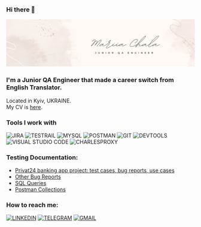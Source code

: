 ### Hi there 👋

![HEADER](https://github.com/morsunne/morsunne/blob/main/assets/Beige%20Feminine%20Personal%20LinkedIn%20Banner.png)

### I'm a Junior QA Engineer that made a career switch from English Translator.
Located in Kyiv, UKRAINE.<br>
My CV is <a href="https://drive.google.com/file/d/1arll3A4Lql6NNdOzgxDNIxYfNr5bbi5X/view?usp=sharing">here</a>.

### Tools I work with
![JIRA](https://img.shields.io/badge/-JIRA-24292f?style=for-the-badge&logo=jira&logoColor=2684ff)
![TESTRAIL](https://img.shields.io/badge/-TESTRAIL-24292f?style=for-the-badge&logo=testrail&)
![MYSQL](https://img.shields.io/badge/-MYSQL-24292f?style=for-the-badge&logo=mysql&logoColor=2684ff)
![POSTMAN](https://img.shields.io/badge/-POSTMAN-24292f?style=for-the-badge&logo=postman&logoColor=ff6c38)
![GIT](https://img.shields.io/badge/-GIT-24292f?style=for-the-badge&logo=git&logoColor=f05033)
![DEVTOOLS](https://img.shields.io/badge/-DEVTOOLS-24292f?style=for-the-badge&logo=googlechrome&logoColor=3d85fe)
![VISUAL STUDIO CODE](https://img.shields.io/badge/-VSCODE-24292f?style=for-the-badge&logo=vscode&logoColor=2684ff)
![CHARLESPROXY](https://img.shields.io/badge/-CHARLESPROXY-24292f?style=for-the-badge&logo=charlesproxy&logoColor=2684ff)

### Testing Documentation:
+ [Privat24 banking app project: test cases, bug reports, use cases](https://github.com/morsunne/Privat24)
+ [Other Bug Reports]()
+ [SQL Queries](https://github.com/morsunne/SQLqueries.git)
+ [Postman Collections](https://github.com/morsunne/PostmanColl)





### How to reach me:
[![LINKEDIN](https://img.shields.io/badge/-LINKEDIN-24292f?style=for-the-badge&logo=linkedin&logoColor=0077b7)](https://www.linkedin.com/in/mariia-chala/)
[![TELEGRAM](https://img.shields.io/badge/-TELEGRAM-24292f?style=for-the-badge&logo=telegram&logoColor=32aadf)](https://t.me/morsunne)
[![GMAIL](https://img.shields.io/badge/-GMAIL-24292f?style=for-the-badge&logo=gmail&logoColor=f14336)](mailto:chalayamaria@gmail.com)

<!--
**morsunne/morsunne** is a ✨ _special_ ✨ repository because its `README.md` (this file) appears on your GitHub profile.

Here are some ideas to get you started:

- 🔭 I’m currently working on ...
- 🌱 I’m currently learning ...
- 👯 I’m looking to collaborate on ...
- 🤔 I’m looking for help with ...
- 💬 Ask me about ...
- 📫 How to reach me: ...
- 😄 Pronouns: ...
- ⚡ Fun fact: ...
-->
